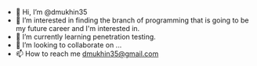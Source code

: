 - 👋 Hi, I’m @dmukhin35
- 👀 I’m interested in finding the branch of programming that is going to be my future career and I'm interested in.
- 🌱 I’m currently learning penetration testing.
- 💞️ I’m looking to collaborate on ...
- 📫 How to reach me dmukhin35@gmail.com

<!---
dmukhin35/dmukhin35 is a ✨ special ✨ repository because its `aboutme.md` (this file) appears on your GitHub profile.
You can click the Preview link to take a look at your changes.
--->
